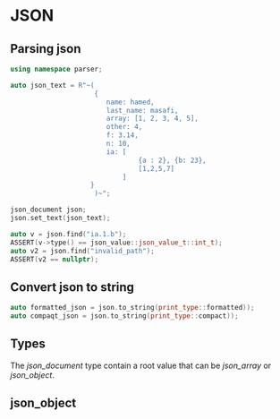 # JSON

## Parsing json

```cpp
using namespace parser;

auto json_text = R"~(
                     {
                        name: hamed,
                        last_name: masafi,
                        array: [1, 2, 3, 4, 5],
                        other: 4,
                        f: 3.14,
                        n: 10,
                        ia: [
                                {a : 2}, {b: 23},
                                [1,2,5,7]
                            ]
                    }
                     )~";

json_document json;
json.set_text(json_text);

auto v = json.find("ia.1.b");
ASSERT(v->type() == json_value::json_value_t::int_t);
auto v2 = json.find("invalid_path");
ASSERT(v2 == nullptr);
```

## Convert json to string

```cpp
auto formatted_json = json.to_string(print_type::formatted));
auto compaqt_json = json.to_string(print_type::compact));
```

## Types

The <i>json_document</i> type contain a root value that can be <i>json_array</i> or <i>json_object</i>.

## json_object

